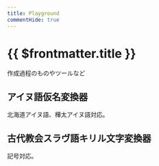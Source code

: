 ```yaml
---
title: Playground
commentHide: true
---
```


# {{ $frontmatter.title }}

作成過程のものやツールなど

## アイヌ語仮名変換器

北海道アイヌ語、樺太アイヌ語対応。

<!-- markdownlint-disable MD033 -->
<HLConverter src="/conv/ain.csv" />
<!-- markdownlint-enable MD033 -->

## 古代教会スラヴ語キリル文字変換器

記号対応。

<!-- markdownlint-disable MD033 -->
<HLConverter src="/conv/ain.csv" />
<!-- markdownlint-enable MD033 -->
